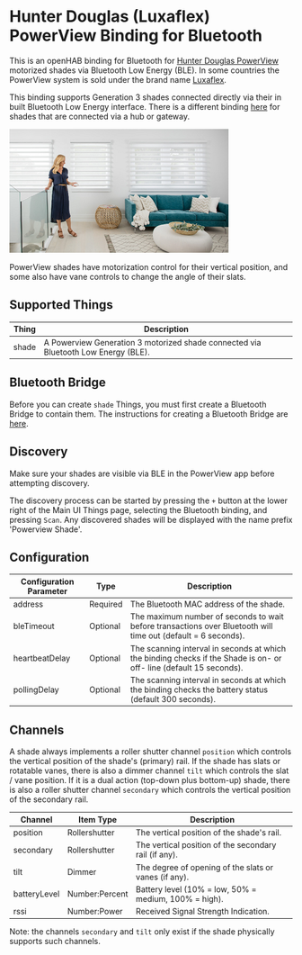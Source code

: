 # Hunter Douglas (Luxaflex) PowerView Binding for Bluetooth

This is an openHAB binding for Bluetooth for [Hunter Douglas PowerView](https://www.hunterdouglas.com/operating-systems/motorized/powerview-motorization/overview) motorized shades via Bluetooth Low Energy (BLE).
In some countries the PowerView system is sold under the brand name [Luxaflex](https://www.luxaflex.com/).

This binding supports Generation 3 shades connected directly via their in built Bluetooth Low Energy interface.
There is a different binding [here](https://www.openhab.org/addons/bindings/hdpowerview/) for shades that are connected via a hub or gateway.

![PowerView](doc/hdpowerview.png)

PowerView shades have motorization control for their vertical position, and some also have vane controls to change the angle of their slats.

## Supported Things

| Thing | Description                                                                        |
|-------|------------------------------------------------------------------------------------|
| shade | A Powerview Generation 3 motorized shade connected via Bluetooth Low Energy (BLE). |

## Bluetooth Bridge

Before you can create `shade` Things, you must first create a Bluetooth Bridge to contain them.
The instructions for creating a Bluetooth Bridge are [here](https://www.openhab.org/addons/bindings/bluetooth/).

## Discovery

Make sure your shades are visible via BLE in the PowerView app before attempting discovery.

The discovery process can be started by pressing the `+` button at the lower right of the Main UI Things page, selecting the Bluetooth binding, and pressing `Scan`.
Any discovered shades will be displayed with the name prefix 'Powerview Shade'.

## Configuration

| Configuration Parameter | Type     | Description                                                                                                         |
|-------------------------|----------|---------------------------------------------------------------------------------------------------------------------|
| address                 | Required | The Bluetooth MAC address of the shade.                                                                             |
| bleTimeout              | Optional | The maximum number of seconds to wait before transactions over Bluetooth will time out (default = 6 seconds).       |
| heartbeatDelay          | Optional | The scanning interval in seconds at which the binding checks if the Shade is on- or off- line (default 15 seconds). |
| pollingDelay            | Optional | The scanning interval in seconds at which the binding checks the battery status (default 300 seconds).              |

## Channels

A shade always implements a roller shutter channel `position` which controls the vertical position of the shade's (primary) rail.
If the shade has slats or rotatable vanes, there is also a dimmer channel `tilt` which controls the slat / vane position.
If it is a dual action (top-down plus bottom-up) shade, there is also a roller shutter channel `secondary` which controls the vertical position of the secondary rail.

| Channel      | Item Type      | Description                                           |
|--------------|----------------|-------------------------------------------------------|
| position     | Rollershutter  | The vertical position of the shade's rail.            |
| secondary    | Rollershutter  | The vertical position of the secondary rail (if any). |
| tilt         | Dimmer         | The degree of opening of the slats or vanes (if any). |
| batteryLevel | Number:Percent | Battery level (10% = low, 50% = medium, 100% = high). |
| rssi         | Number:Power   | Received Signal Strength Indication.                  |

Note: the channels `secondary` and `tilt` only exist if the shade physically supports such channels.
